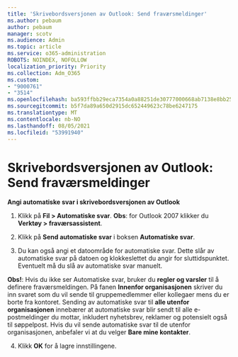 ```yaml
---
title: 'Skrivebordsversjonen av Outlook: Send fraværsmeldinger'
ms.author: pebaum
author: pebaum
manager: scotv
ms.audience: Admin
ms.topic: article
ms.service: o365-administration
ROBOTS: NOINDEX, NOFOLLOW
localization_priority: Priority
ms.collection: Adm_O365
ms.custom:
- "9000761"
- "3514"
ms.openlocfilehash: ba593ffbb29eca7354a0a88251de30777000668ab7138e8bb2539dbf0f6431d7
ms.sourcegitcommit: b5f7da89a650d2915dc652449623c78be6247175
ms.translationtype: MT
ms.contentlocale: nb-NO
ms.lasthandoff: 08/05/2021
ms.locfileid: "53991940"
---
```

# <a name="outlook-desktop-send-out-of-office-replies"></a>Skrivebordsversjonen av Outlook: Send fraværsmeldinger

**Angi automatiske svar i skrivebordsversjonen av Outlook**

1. Klikk på **Fil > Automatiske svar**. **Obs**: for Outlook 2007 klikker du **Verktøy > fraværsassistent**.

2. Klikk på **Send automatiske svar** i boksen **Automatiske svar**.

3. Du kan også angi et datoområde for automatiske svar. Dette slår av automatiske svar på datoen og klokkeslettet du angir for sluttidspunktet. Eventuelt må du slå av automatiske svar manuelt.

**Obs!**: Hvis du ikke ser Automatiske svar, bruker du **regler og varsler** til å definere fraværsmeldingen. På fanen **Innenfor organisasjonen** skriver du inn svaret som du vil sende til gruppemedlemmer eller kollegaer mens du er borte fra kontoret. Sending av automatiske svar til **alle utenfor organisasjonen** innebærer at automatiske svar blir sendt til alle e-postmeldinger du mottar, inkludert nyhetsbrev, reklamer og potensielt også til søppelpost. Hvis du vil sende automatiske svar til de utenfor organisasjonen, anbefaler vi at du velger **Bare mine kontakter**.

4. Klikk **OK** for å lagre innstillingene.
